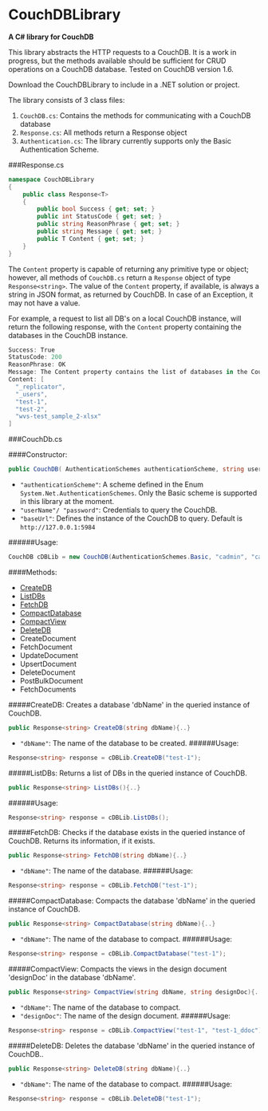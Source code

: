 # CouchDBLibrary
**A C# library for CouchDB**

This library abstracts the HTTP requests to a CouchDB.
It is a work in progress, but the methods available should be sufficient for CRUD operations on a CouchDB database.
Tested on CouchDB version 1.6.

Download the CouchDBLibrary to include in a .NET solution or project.

The library consists of 3 class files:

1. `CouchDB.cs`: Contains the methods for communicating with a CouchDB database
2. `Response.cs`: All methods return a Response object
3. `Authentication.cs`: The library currently supports only the Basic Authentication Scheme.

###Response.cs

```csharp
namespace CouchDBLibrary
{
    public class Response<T>
    {
        public bool Success { get; set; }
        public int StatusCode { get; set; }
        public string ReasonPhrase { get; set; }
        public string Message { get; set; }
        public T Content { get; set; }
    }
}
```

The `Content` property is capable of returning any primitive type or object; however, all methods of `CouchDB.cs` return a `Response` object of type `Response<string>`. The value of the `Content` property, if available, is always a string in JSON format, as returned by CouchDB. In case of an Exception, it may not have a value.

For example, a request to list all DB's on a local CouchDB instance, will return the following response, with the `Content` property containing the databases in the CouchDB instance.

```csharp
Success: True 
StatusCode: 200 
ReasonPhrase: OK
Message: The Content property contains the list of databases in the CouchDB at http://127.0.0.1:5984.
Content: [
  "_replicator",
  "_users",
  "test-1",
  "test-2",
  "wvs-test_sample_2-xlsx"
]
```

###CouchDb.cs

####Constructor:

```csharp
public CouchDB( AuthenticationSchemes authenticationScheme, string userName, string password, string baseUrl = @"http://127.0.0.1:5984"){..}
```

+ `"authenticationScheme"`: A scheme defined in the Enum `System.Net.AuthenticationSchemes`. Only the Basic scheme is supported in this library at the moment.
+ `"userName"/ "password"`: Credentials to query the CouchDB.
+ `"baseUrl"`: Defines the instance of the CouchDB to query. Default is `http://127.0.0.1:5984`

######Usage:
```csharp
CouchDB cDBLib = new CouchDB(AuthenticationSchemes.Basic, "cadmin", "cadminpwd");
```

####Methods:
+ [CreateDB](https://github.com/nestas-santanu/CouchDBLibrary/blob/master/README.md#createdb)
+ [ListDBs](https://github.com/nestas-santanu/CouchDBLibrary/blob/master/README.md#listdbs)
+ [FetchDB](https://github.com/nestas-santanu/CouchDBLibrary/blob/master/README.md#fetchdb)
+ [CompactDatabase](https://github.com/nestas-santanu/CouchDBLibrary/blob/master/README.md#compactdatabase)
+ [CompactView](https://github.com/nestas-santanu/CouchDBLibrary/blob/master/README.md#compactview)
+ [DeleteDB](https://github.com/nestas-santanu/CouchDBLibrary/blob/master/README.md#deletedb)
+ CreateDocument
+ FetchDocument
+ UpdateDocument
+ UpsertDocument
+ DeleteDocument
+ PostBulkDocument
+ FetchDocuments

#####CreateDB: 
Creates a database 'dbName' in the queried instance of CouchDB.
```csharp
public Response<string> CreateDB(string dbName){..}
```
+ `"dbName"`: The name of the database to be created.
######Usage: 
```csharp
Response<string> response = cDBLib.CreateDB("test-1");
```

#####ListDBs:
Returns a list of DBs in the queried instance of CouchDB.
```csharp
public Response<string> ListDBs(){..}
```
######Usage: 
```csharp
Response<string> response = cDBLib.ListDBs();
```

#####FetchDB:
Checks if the database exists in the queried instance of CouchDB. Returns its information, if it exists.
```csharp
public Response<string> FetchDB(string dbName){..}
```
+ `"dbName"`: The name of the database.
######Usage: 
```csharp
Response<string> response = cDBLib.FetchDB("test-1");
```

#####CompactDatabase:
Compacts the database 'dbName' in the queried instance of CouchDB.
```csharp
public Response<string> CompactDatabase(string dbName){..}
```
+ `"dbName"`: The name of the database to compact.
######Usage: 
```csharp
Response<string> response = cDBLib.CompactDatabase("test-1");
```

#####CompactView:
Compacts the views in the design document 'designDoc' in the database 'dbName'.
```csharp
public Response<string> CompactView(string dbName, string designDoc){..}
```
+ `"dbName"`: The name of the database to compact.
+ `"designDoc"`: The name of the design document.
######Usage: 
```csharp
Response<string> response = cDBLib.CompactView("test-1", "test-1_ddoc");
```

#####DeleteDB:
Deletes the database 'dbName' in the queried instance of CouchDB..
```csharp
public Response<string> DeleteDB(string dbName){..}
```
+ `"dbName"`: The name of the database to compact.
######Usage: 
```csharp
Response<string> response = cDBLib.DeleteDB("test-1");
```






